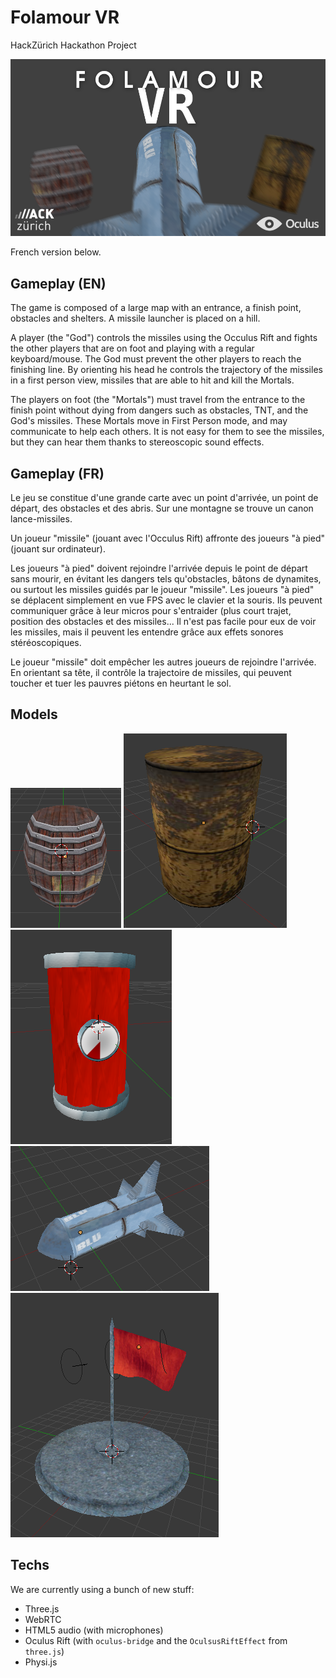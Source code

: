 Folamour VR
==========

HackZürich Hackathon Project

![Logo](logo/logo-v2.png?raw=true)

French version below.

## Gameplay (EN)

The game is composed of a large map with an entrance, a finish point, obstacles and shelters. A missile launcher is placed on a hill.

A player (the "God") controls the missiles using the Occulus Rift and fights the other players that are on foot and playing with a regular keyboard/mouse. The God must prevent the other players to reach the finishing line. By orienting his head he controls the trajectory of the missiles in a first person view, missiles that are able to hit and kill the Mortals.

The players on foot (the "Mortals") must travel from the entrance to the finish point without dying from dangers such as obstacles, TNT, and the God's missiles. These Mortals move in First Person mode, and may communicate to help each others. It is not easy for them to see the missiles, but they can hear them thanks to stereoscopic sound effects.

## Gameplay (FR)

Le jeu se constitue d'une grande carte avec un point d'arrivée, un point de départ, des obstacles et des abris. Sur une montagne se trouve un canon lance-missiles.

Un joueur "missile" (jouant avec l'Occulus Rift) affronte des joueurs "à pied" (jouant sur ordinateur).

Les joueurs "à pied" doivent rejoindre l'arrivée depuis le point de départ sans mourir, en évitant les dangers tels qu'obstacles, bâtons de dynamites, ou surtout les missiles guidés par le joueur "missile". Les joueurs "à pied" se déplacent simplement en vue FPS avec le clavier et la souris. Ils peuvent communiquer grâce à leur micros pour s'entraider (plus court trajet, position des obstacles et des missiles... Il n'est pas facile pour eux de voir les missiles, mais il peuvent les entendre grâce aux effets sonores stéréoscopiques.

Le joueur "missile" doit empêcher les autres joueurs de rejoindre l'arrivée. En orientant sa tête, il contrôle la trajectoire de missiles, qui peuvent toucher et tuer les pauvres piétons en heurtant le sol.

## Models
![Barrel 1](assets/models/barrel1-preview.png?raw=true)
![Barrel 2](assets/models/barrel2-preview.png?raw=true)
![Dynamite](assets/models/dynamite-preview.png?raw=true)
![Missile](assets/models/missile-preview.png?raw=true)
![Base](assets/models/flag-base-preview.png?raw=true)

## Techs
We are currently using a bunch of new stuff:

- Three.js
- WebRTC
- HTML5 audio (with microphones)
- Oculus Rift (with `oculus-bridge` and the `OculsusRiftEffect` from `three.js`)
- Physi.js
